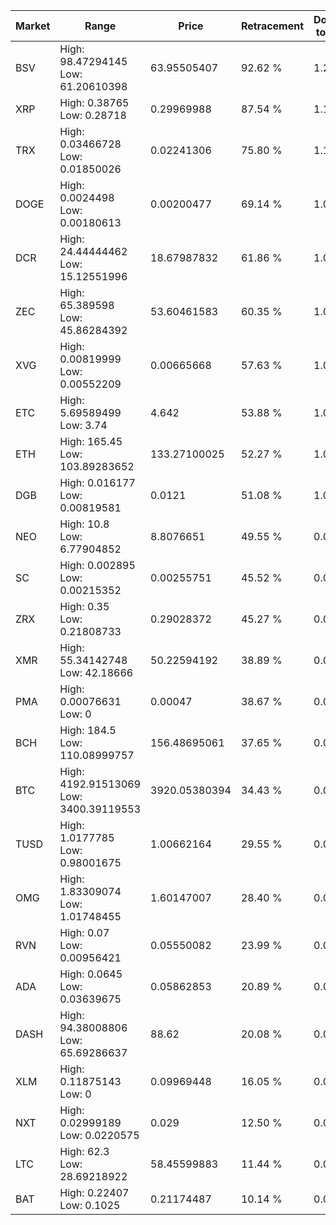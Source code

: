 | Market | Range | Price| Retracement | Doubles to 50% |
| --- | --- | --- | --- | --- |
| BSV | High: 98.47294145<br />Low: 61.20610398 | 63.95505407 | 92.62 % | 1.25 |
| XRP | High: 0.38765<br />Low: 0.28718 | 0.29969988 | 87.54 % | 1.13 |
| TRX | High: 0.03466728<br />Low: 0.01850026 | 0.02241306 | 75.80 % | 1.19 |
| DOGE | High: 0.0024498<br />Low: 0.00180613 | 0.00200477 | 69.14 % | 1.06 |
| DCR | High: 24.44444462<br />Low: 15.12551996 | 18.67987832 | 61.86 % | 1.06 |
| ZEC | High: 65.389598<br />Low: 45.86284392 | 53.60461583 | 60.35 % | 1.04 |
| XVG | High: 0.00819999<br />Low: 0.00552209 | 0.00665668 | 57.63 % | 1.03 |
| ETC | High: 5.69589499<br />Low: 3.74 | 4.642 | 53.88 % | 1.02 |
| ETH | High: 165.45<br />Low: 103.89283652 | 133.27100025 | 52.27 % | 1.01 |
| DGB | High: 0.016177<br />Low: 0.00819581 | 0.0121 | 51.08 % | 1.01 |
| NEO | High: 10.8<br />Low: 6.77904852 | 8.8076651 | 49.55 % | 0.00 |
| SC | High: 0.002895<br />Low: 0.00215352 | 0.00255751 | 45.52 % | 0.00 |
| ZRX | High: 0.35<br />Low: 0.21808733 | 0.29028372 | 45.27 % | 0.00 |
| XMR | High: 55.34142748<br />Low: 42.18666 | 50.22594192 | 38.89 % | 0.00 |
| PMA | High: 0.00076631<br />Low: 0 | 0.00047 | 38.67 % | 0.00 |
| BCH | High: 184.5<br />Low: 110.08999757 | 156.48695061 | 37.65 % | 0.00 |
| BTC | High: 4192.91513069<br />Low: 3400.39119553 | 3920.05380394 | 34.43 % | 0.00 |
| TUSD | High: 1.0177785<br />Low: 0.98001675 | 1.00662164 | 29.55 % | 0.00 |
| OMG | High: 1.83309074<br />Low: 1.01748455 | 1.60147007 | 28.40 % | 0.00 |
| RVN | High: 0.07<br />Low: 0.00956421 | 0.05550082 | 23.99 % | 0.00 |
| ADA | High: 0.0645<br />Low: 0.03639675 | 0.05862853 | 20.89 % | 0.00 |
| DASH | High: 94.38008806<br />Low: 65.69286637 | 88.62 | 20.08 % | 0.00 |
| XLM | High: 0.11875143<br />Low: 0 | 0.09969448 | 16.05 % | 0.00 |
| NXT | High: 0.02999189<br />Low: 0.0220575 | 0.029 | 12.50 % | 0.00 |
| LTC | High: 62.3<br />Low: 28.69218922 | 58.45599883 | 11.44 % | 0.00 |
| BAT | High: 0.22407<br />Low: 0.1025 | 0.21174487 | 10.14 % | 0.00 |
